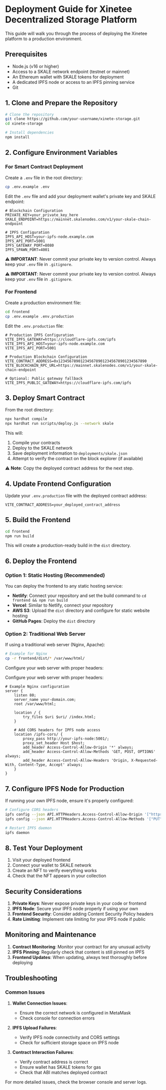 # Deployment Guide for Xinetee Decentralized Storage Platform

This guide will walk you through the process of deploying the Xinetee platform to a production environment.

## Prerequisites

- Node.js (v16 or higher)
- Access to a SKALE network endpoint (testnet or mainnet)
- An Ethereum wallet with SKALE tokens for deployment
- A dedicated IPFS node or access to an IPFS pinning service
- Git

## 1. Clone and Prepare the Repository

```bash
# Clone the repository
git clone https://github.com/your-username/xinete-storage.git
cd xinete-storage

# Install dependencies
npm install
```

## 2. Configure Environment Variables

### For Smart Contract Deployment

Create a `.env` file in the root directory:

```bash
cp .env.example .env
```

Edit the `.env` file and add your deployment wallet's private key and SKALE endpoint:

```
# Blockchain Configuration
PRIVATE_KEY=your_private_key_here
SKALE_ENDPOINT=https://mainnet.skalenodes.com/v1/your-skale-chain-endpoint

# IPFS Configuration
IPFS_API_HOST=your-ipfs-node.example.com
IPFS_API_PORT=5001
IPFS_GATEWAY_PORT=8080
IPFS_SPAWN_PORT=4001
```

⚠️ **IMPORTANT**: Never commit your private key to version control. Always keep your `.env` file in `.gitignore`.

⚠️ **IMPORTANT**: Never commit your private key to version control. Always keep your `.env` file in `.gitignore`.

### For Frontend

Create a production environment file:

```bash
cd frontend
cp .env.example .env.production
```

Edit the `.env.production` file:

```
# Production IPFS Configuration
VITE_IPFS_GATEWAY=https://cloudflare-ipfs.com/ipfs
VITE_IPFS_API_HOST=your-ipfs-node.example.com
VITE_IPFS_API_PORT=5001

# Production Blockchain Configuration
VITE_CONTRACT_ADDRESS=0x1234567890123456789012345678901234567890
VITE_BLOCKCHAIN_RPC_URL=https://mainnet.skalenodes.com/v1/your-skale-chain-endpoint

# Optional: Public gateway fallback
VITE_IPFS_PUBLIC_GATEWAY=https://cloudflare-ipfs.com/ipfs
```

## 3. Deploy Smart Contract

From the root directory:

```bash
npx hardhat compile
npx hardhat run scripts/deploy.js --network skale
```

This will:
1. Compile your contracts
2. Deploy to the SKALE network
3. Save deployment information to `deployments/skale.json`
4. Attempt to verify the contract on the block explorer (if available)

⚠️ **Note**: Copy the deployed contract address for the next step.

## 4. Update Frontend Configuration

Update your `.env.production` file with the deployed contract address:

```
VITE_CONTRACT_ADDRESS=your_deployed_contract_address
```

## 5. Build the Frontend

```bash
cd frontend
npm run build
```

This will create a production-ready build in the `dist` directory.

## 6. Deploy the Frontend

### Option 1: Static Hosting (Recommended)

You can deploy the frontend to any static hosting service:

- **Netlify**: Connect your repository and set the build command to `cd frontend && npm run build`
- **Vercel**: Similar to Netlify, connect your repository
- **AWS S3**: Upload the `dist` directory and configure for static website hosting
- **GitHub Pages**: Deploy the `dist` directory

### Option 2: Traditional Web Server

If using a traditional web server (Nginx, Apache):

```bash
# Example for Nginx
cp -r frontend/dist/* /var/www/html/
```

Configure your web server with proper headers:

Configure your web server with proper headers:

```nginx
# Example Nginx configuration
server {
    listen 80;
    server_name your-domain.com;
    root /var/www/html;
    
    location / {
        try_files $uri $uri/ /index.html;
    }
    
    # Add CORS headers for IPFS node access
    location /ipfs-cors/ {
        proxy_pass http://your-ipfs-node:5001/;
        proxy_set_header Host $host;
        add_header Access-Control-Allow-Origin '*' always;
        add_header Access-Control-Allow-Methods 'GET, POST, OPTIONS' always;
        add_header Access-Control-Allow-Headers 'Origin, X-Requested-With, Content-Type, Accept' always;
    }
}
```

## 7. Configure IPFS Node for Production

If running your own IPFS node, ensure it's properly configured:

```bash
# Configure CORS headers
ipfs config --json API.HTTPHeaders.Access-Control-Allow-Origin '["https://your-domain.com", "https://www.your-domain.com"]'
ipfs config --json API.HTTPHeaders.Access-Control-Allow-Methods '["PUT", "POST", "GET"]'

# Restart IPFS daemon
ipfs daemon
```

## 8. Test Your Deployment

1. Visit your deployed frontend
2. Connect your wallet to SKALE network
3. Create an NFT to verify everything works
4. Check that the NFT appears in your collection

## Security Considerations

1. **Private Keys**: Never expose private keys in your code or frontend
2. **IPFS Node**: Secure your IPFS node properly if using your own
3. **Frontend Security**: Consider adding Content Security Policy headers
4. **Rate Limiting**: Implement rate limiting for your IPFS node if public

## Monitoring and Maintenance

1. **Contract Monitoring**: Monitor your contract for any unusual activity
2. **IPFS Pinning**: Regularly check that content is still pinned on IPFS
3. **Frontend Updates**: When updating, always test thoroughly before deploying

## Troubleshooting

### Common Issues

1. **Wallet Connection Issues**:
   - Ensure the correct network is configured in MetaMask
   - Check console for connection errors

2. **IPFS Upload Failures**:
   - Verify IPFS node connectivity and CORS settings
   - Check for sufficient storage space on IPFS node

3. **Contract Interaction Failures**:
   - Verify contract address is correct
   - Ensure wallet has SKALE tokens for gas
   - Check that ABI matches deployed contract

For more detailed issues, check the browser console and server logs.